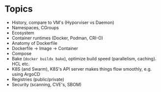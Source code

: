 # Topics

- History, compare to VM's (Hyporviser vs Daemon)
- Namespaces, CGroups
- Ecosystem
- Container runtimes (Docker, Podman, CRI-O)
- Anatomy of Dockerfile
- Dockerfile -> Image -> Container
- Compose
- Bake (`docker buildx bake`), optimize build speed (parallelism, caching). HCL etc.
- K8S (and Swarm), K8S's API server makes things flow smoothly, e.g. using ArgoCD
- Registries (public/private)
- Security (scanning, CVE's, SBOM)
